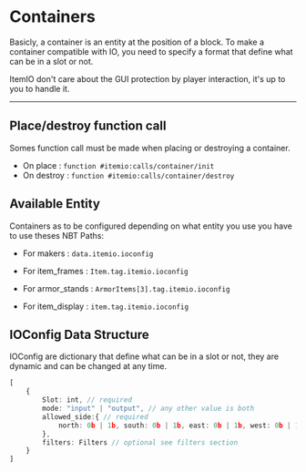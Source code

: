 # Containers

Basicly, a container is an entity at the position of a block.
To make a container compatible with IO, you need to specify a format that define what can be in a slot or not.

ItemIO don't care about the GUI protection by player interaction, it's up to you to handle it.

---

## Place/destroy function call

Somes function call must be made when placing or destroying a container.
- On place : ``function #itemio:calls/container/init``
- On destroy : ``function #itemio:calls/container/destroy``


## Available Entity
Containers as to be configured depending on what entity you use you have to use theses NBT Paths:

- For makers : ``data.itemio.ioconfig``

- For item_frames : ``Item.tag.itemio.ioconfig``

- For armor_stands : ``ArmorItems[3].tag.itemio.ioconfig``

- For item_display : ``item.tag.itemio.ioconfig``


## IOConfig Data Structure

IOConfig are dictionary that define what can be in a slot or not, they are dynamic and can be changed at any time.

```ts
[
    {
        Slot: int, // required
        mode: "input" | "output", // any other value is both
        allowed_side:{ // required
            north: 0b | 1b, south: 0b | 1b, east: 0b | 1b, west: 0b | 1b, up: 0b | 1b, down: 0b | 1b
        },
        filters: Filters // optional see filters section
    }
]
```



